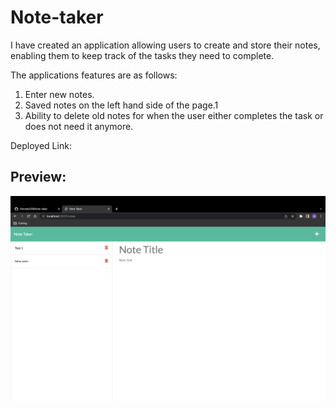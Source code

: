 # Note-taker

I have created an application allowing users to create and store their notes, enabling them to keep track of the tasks they need to complete.

The applications features are as follows:

1. Enter new notes.
2. Saved notes on the left hand side of the page.1
3. Ability to delete old notes for when the user either completes the task or does not need it anymore.

Deployed Link:

<!-- Github pages or Heroku? -->

## Preview:

<img src="./public/assets/images/preview.png">

